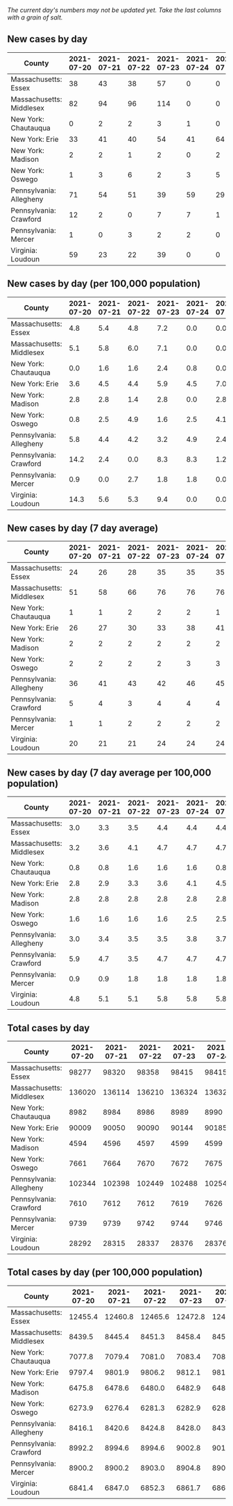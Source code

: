 _The current day's numbers may not be updated yet. Take the last columns with a grain of salt._
## New cases by day

| County | 2021-07-20 | 2021-07-21 | 2021-07-22 | 2021-07-23 | 2021-07-24 | 2021-07-25 | 2021-07-26 |
| --- | --- | --- | --- | --- | --- | --- | --- |
| Massachusetts: Essex | 38 | 43 | 38 | 57 | 0 | 0 | 120 |
| Massachusetts: Middlesex | 82 | 94 | 96 | 114 | 0 | 0 | 270 |
| New York: Chautauqua | 0 | 2 | 2 | 3 | 1 | 0 | 3 |
| New York: Erie | 33 | 41 | 40 | 54 | 41 | 64 | 30 |
| New York: Madison | 2 | 2 | 1 | 2 | 0 | 2 | 0 |
| New York: Oswego | 1 | 3 | 6 | 2 | 3 | 5 | 0 |
| Pennsylvania: Allegheny | 71 | 54 | 51 | 39 | 59 | 29 | 88 |
| Pennsylvania: Crawford | 12 | 2 | 0 | 7 | 7 | 1 | 0 |
| Pennsylvania: Mercer | 1 | 0 | 3 | 2 | 2 | 0 | 5 |
| Virginia: Loudoun | 59 | 23 | 22 | 39 | 0 | 0 | 65 |

## New cases by day (per 100,000 population)

| County | 2021-07-20 | 2021-07-21 | 2021-07-22 | 2021-07-23 | 2021-07-24 | 2021-07-25 | 2021-07-26 |
| --- | --- | --- | --- | --- | --- | --- | --- |
| Massachusetts: Essex | 4.8 | 5.4 | 4.8 | 7.2 | 0.0 | 0.0 | 15.2 |
| Massachusetts: Middlesex | 5.1 | 5.8 | 6.0 | 7.1 | 0.0 | 0.0 | 16.8 |
| New York: Chautauqua | 0.0 | 1.6 | 1.6 | 2.4 | 0.8 | 0.0 | 2.4 |
| New York: Erie | 3.6 | 4.5 | 4.4 | 5.9 | 4.5 | 7.0 | 3.3 |
| New York: Madison | 2.8 | 2.8 | 1.4 | 2.8 | 0.0 | 2.8 | 0.0 |
| New York: Oswego | 0.8 | 2.5 | 4.9 | 1.6 | 2.5 | 4.1 | 0.0 |
| Pennsylvania: Allegheny | 5.8 | 4.4 | 4.2 | 3.2 | 4.9 | 2.4 | 7.2 |
| Pennsylvania: Crawford | 14.2 | 2.4 | 0.0 | 8.3 | 8.3 | 1.2 | 0.0 |
| Pennsylvania: Mercer | 0.9 | 0.0 | 2.7 | 1.8 | 1.8 | 0.0 | 4.6 |
| Virginia: Loudoun | 14.3 | 5.6 | 5.3 | 9.4 | 0.0 | 0.0 | 15.7 |

## New cases by day (7 day average)

| County | 2021-07-20 | 2021-07-21 | 2021-07-22 | 2021-07-23 | 2021-07-24 | 2021-07-25 | 2021-07-26 |
| --- | --- | --- | --- | --- | --- | --- | --- |
| Massachusetts: Essex | 24 | 26 | 28 | 35 | 35 | 35 | 42 |
| Massachusetts: Middlesex | 51 | 58 | 66 | 76 | 76 | 76 | 94 |
| New York: Chautauqua | 1 | 1 | 2 | 2 | 2 | 1 | 2 |
| New York: Erie | 26 | 27 | 30 | 33 | 38 | 41 | 43 |
| New York: Madison | 2 | 2 | 2 | 2 | 2 | 2 | 1 |
| New York: Oswego | 2 | 2 | 2 | 2 | 3 | 3 | 3 |
| Pennsylvania: Allegheny | 36 | 41 | 43 | 42 | 46 | 45 | 56 |
| Pennsylvania: Crawford | 5 | 4 | 3 | 4 | 4 | 4 | 4 |
| Pennsylvania: Mercer | 1 | 1 | 2 | 2 | 2 | 2 | 2 |
| Virginia: Loudoun | 20 | 21 | 21 | 24 | 24 | 24 | 30 |

## New cases by day (7 day average per 100,000 population)

| County | 2021-07-20 | 2021-07-21 | 2021-07-22 | 2021-07-23 | 2021-07-24 | 2021-07-25 | 2021-07-26 |
| --- | --- | --- | --- | --- | --- | --- | --- |
| Massachusetts: Essex | 3.0 | 3.3 | 3.5 | 4.4 | 4.4 | 4.4 | 5.3 |
| Massachusetts: Middlesex | 3.2 | 3.6 | 4.1 | 4.7 | 4.7 | 4.7 | 5.8 |
| New York: Chautauqua | 0.8 | 0.8 | 1.6 | 1.6 | 1.6 | 0.8 | 1.6 |
| New York: Erie | 2.8 | 2.9 | 3.3 | 3.6 | 4.1 | 4.5 | 4.7 |
| New York: Madison | 2.8 | 2.8 | 2.8 | 2.8 | 2.8 | 2.8 | 1.4 |
| New York: Oswego | 1.6 | 1.6 | 1.6 | 1.6 | 2.5 | 2.5 | 2.5 |
| Pennsylvania: Allegheny | 3.0 | 3.4 | 3.5 | 3.5 | 3.8 | 3.7 | 4.6 |
| Pennsylvania: Crawford | 5.9 | 4.7 | 3.5 | 4.7 | 4.7 | 4.7 | 4.7 |
| Pennsylvania: Mercer | 0.9 | 0.9 | 1.8 | 1.8 | 1.8 | 1.8 | 1.8 |
| Virginia: Loudoun | 4.8 | 5.1 | 5.1 | 5.8 | 5.8 | 5.8 | 7.3 |

## Total cases by day

| County | 2021-07-20 | 2021-07-21 | 2021-07-22 | 2021-07-23 | 2021-07-24 | 2021-07-25 | 2021-07-26 |
| --- | --- | --- | --- | --- | --- | --- | --- |
| Massachusetts: Essex | 98277 | 98320 | 98358 | 98415 | 98415 | 98415 | 98535 |
| Massachusetts: Middlesex | 136020 | 136114 | 136210 | 136324 | 136324 | 136324 | 136594 |
| New York: Chautauqua | 8982 | 8984 | 8986 | 8989 | 8990 | 8990 | 8993 |
| New York: Erie | 90009 | 90050 | 90090 | 90144 | 90185 | 90249 | 90279 |
| New York: Madison | 4594 | 4596 | 4597 | 4599 | 4599 | 4601 | 4601 |
| New York: Oswego | 7661 | 7664 | 7670 | 7672 | 7675 | 7680 | 7680 |
| Pennsylvania: Allegheny | 102344 | 102398 | 102449 | 102488 | 102547 | 102576 | 102664 |
| Pennsylvania: Crawford | 7610 | 7612 | 7612 | 7619 | 7626 | 7627 | 7627 |
| Pennsylvania: Mercer | 9739 | 9739 | 9742 | 9744 | 9746 | 9746 | 9751 |
| Virginia: Loudoun | 28292 | 28315 | 28337 | 28376 | 28376 | 28376 | 28441 |

## Total cases by day (per 100,000 population)

| County | 2021-07-20 | 2021-07-21 | 2021-07-22 | 2021-07-23 | 2021-07-24 | 2021-07-25 | 2021-07-26 |
| --- | --- | --- | --- | --- | --- | --- | --- |
| Massachusetts: Essex | 12455.4 | 12460.8 | 12465.6 | 12472.8 | 12472.8 | 12472.8 | 12488.1 |
| Massachusetts: Middlesex | 8439.5 | 8445.4 | 8451.3 | 8458.4 | 8458.4 | 8458.4 | 8475.2 |
| New York: Chautauqua | 7077.8 | 7079.4 | 7081.0 | 7083.4 | 7084.2 | 7084.2 | 7086.5 |
| New York: Erie | 9797.4 | 9801.9 | 9806.2 | 9812.1 | 9816.6 | 9823.5 | 9826.8 |
| New York: Madison | 6475.8 | 6478.6 | 6480.0 | 6482.9 | 6482.9 | 6485.7 | 6485.7 |
| New York: Oswego | 6273.9 | 6276.4 | 6281.3 | 6282.9 | 6285.4 | 6289.5 | 6289.5 |
| Pennsylvania: Allegheny | 8416.1 | 8420.6 | 8424.8 | 8428.0 | 8432.8 | 8435.2 | 8442.5 |
| Pennsylvania: Crawford | 8992.2 | 8994.6 | 8994.6 | 9002.8 | 9011.1 | 9012.3 | 9012.3 |
| Pennsylvania: Mercer | 8900.2 | 8900.2 | 8903.0 | 8904.8 | 8906.6 | 8906.6 | 8911.2 |
| Virginia: Loudoun | 6841.4 | 6847.0 | 6852.3 | 6861.7 | 6861.7 | 6861.7 | 6877.5 |
